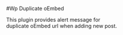 #Wp Duplicate oEmbed  

This plugin provides alert message for  
duplicate oEmbed url when adding new post.
